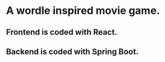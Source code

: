# A wordle inspired movie game.

## Frontend is coded with React.

## Backend is coded with Spring Boot.
